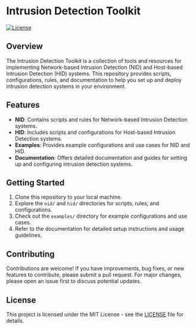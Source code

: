 # Intrusion Detection Toolkit

[![License](https://img.shields.io/badge/license-MIT-blue.svg)](LICENSE)

## Overview

The Intrusion Detection Toolkit is a collection of tools and resources for implementing Network-based Intrusion Detection (NID) and Host-based Intrusion Detection (HID) systems. This repository provides scripts, configurations, rules, and documentation to help you set up and deploy intrusion detection systems in your environment.

## Features

- **NID**: Contains scripts and rules for Network-based Intrusion Detection systems.
- **HID**: Includes scripts and configurations for Host-based Intrusion Detection systems.
- **Examples**: Provides example configurations and use cases for NID and HID.
- **Documentation**: Offers detailed documentation and guides for setting up and configuring intrusion detection systems.

## Getting Started

1. Clone this repository to your local machine.
2. Explore the `nid/` and `hid/` directories for scripts, rules, and configurations.
3. Check out the `examples/` directory for example configurations and use cases.
4. Refer to the documentation for detailed setup instructions and usage guidelines.

## Contributing

Contributions are welcome! If you have improvements, bug fixes, or new features to contribute, please submit a pull request. For major changes, please open an issue first to discuss potential updates.

## License

This project is licensed under the MIT License - see the [LICENSE](LICENSE) file for details.
